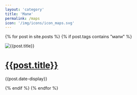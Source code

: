 ```yaml
---
layout: 'category'
title: 'Мапи'
permalink: /maps
icon: '/img/icons/icon_maps.svg'
---
```


<div class="mainProjectsContainer">

  {% for post in site.posts %}
  {% if post.tags contains "мапи" %}
  <div class="mainProjectCard">
    <div class="previewWrap"><img src="{{post.preview-image}}" alt="{{post.title}}" class="cardSnippet"></div>
    <div class="mainProjectCardText">
      <h1><a href =' {{post.url}} '> {{post.title}} </a></h1>
      <p class="cardDate">{{post.date-display}}</p>
    </div>
  </div>
  {% endif %}
  {% endfor %}
  
</div>